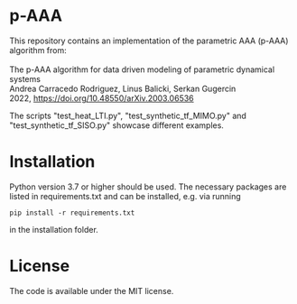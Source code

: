 # p-AAA

This repository contains an implementation of the parametric AAA (p-AAA) algorithm from:
<br /> <br />
The p-AAA algorithm for data driven modeling of parametric dynamical systems <br />
Andrea Carracedo Rodriguez, Linus Balicki, Serkan Gugercin <br />
2022, https://doi.org/10.48550/arXiv.2003.06536 <br />

The scripts "test_heat_LTI.py", "test_synthetic_tf_MIMO.py" and "test_synthetic_tf_SISO.py" showcase different examples.

# Installation

Python version 3.7 or higher should be used. The necessary packages are listed in requirements.txt and can be installed, e.g. via running

`pip install -r requirements.txt`

in the installation folder.

# License

The code is available under the MIT license.
